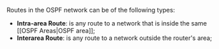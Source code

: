 Routes in the OSPF network can be of the following types:

- **Intra-area Route**: is any route to a network that is inside the same [[OSPF Areas|OSPF area]];
- **Interarea Route**: is any route to a network outside the router's area;